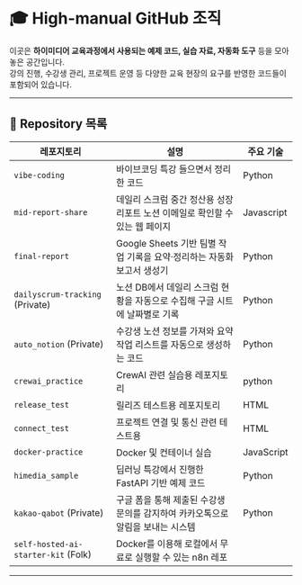 # 🎓 High-manual GitHub 조직

이곳은 **하이미디어 교육과정에서 사용되는 예제 코드, 실습 자료, 자동화 도구** 등을 모아놓은 공간입니다.  
강의 진행, 수강생 관리, 프로젝트 운영 등 다양한 교육 현장의 요구를 반영한 코드들이 포함되어 있습니다.

---

## 📂 Repository 목록

| 레포지토리 | 설명 | 주요 기술 |
|------------|------|-----------|
| `vibe-coding` | 바이브코딩 특강 들으면서 정리한 코드 | Python |
| `mid-report-share` | 데일리 스크럼 중간 정산용 성장리포트 노션 이메일로 확인할 수 있는 웹 페이지 | Javascript |
| `final-report` | Google Sheets 기반 팀별 작업 기록을 요약·정리하는 자동화 보고서 생성기 | Python |
| `dailyscrum-tracking` (Private) | 노션 DB에서 데일리 스크럼 현황을 자동으로 수집해 구글 시트에 날짜별로 기록 | Python |
| `auto_notion` (Private) | 수강생 노션 정보를 가져와 요약 작업 리스트를 자동으로 생성하는 코드 | Python |
| `crewai_practice` | CrewAI 관련 실습용 레포지토리 | python |
| `release_test` | 릴리즈 테스트용 레포지토리 | HTML |
| `connect_test` | 프로젝트 연결 및 통신 관련 테스트용 | HTML |
| `docker-practice` | Docker 및 컨테이너 실습 | JavaScript |
| `himedia_sample` | 딥러닝 특강에서 진행한 FastAPI 기반 예제 코드 | Python |
| `kakao-qabot` (Private) | 구글 폼을 통해 제출된 수강생 문의를 감지하여 카카오톡으로 알림을 보내는 시스템 | Python |
| `self-hosted-ai-starter-kit` (Folk) | Docker를 이용해 로컬에서 무료로 실행할 수 있는 n8n 레포 |

---
